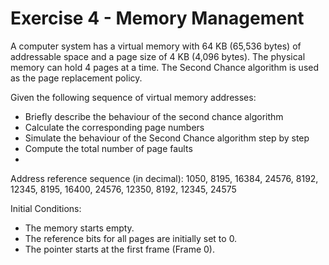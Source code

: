 # Exercise 4 - Memory Management

A computer system has a virtual memory with 64 KB (65,536 bytes) of addressable space and a page size of 4 KB (4,096 bytes). The physical memory can hold 4 pages at a time. The Second Chance algorithm is used as the page replacement policy.

Given the following sequence of virtual memory addresses:

* Briefly describe the behaviour of the second chance algorithm
* Calculate the corresponding page numbers
* Simulate the behaviour of the Second Chance algorithm step by step
* Compute the total number of page faults
* 
Address reference sequence (in decimal): 1050, 8195, 16384, 24576, 8192, 12345, 8195, 16400, 24576, 12350, 8192, 12345, 24575

Initial Conditions:

* The memory starts empty.
* The reference bits for all pages are initially set to 0.
* The pointer starts at the first frame (Frame 0).